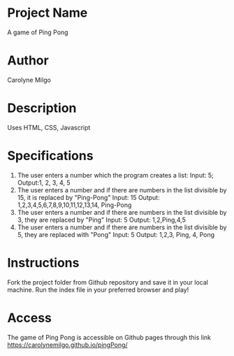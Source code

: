 # Project Name
A game of Ping Pong
# Author
Carolyne Milgo
# Description
Uses HTML, CSS, Javascript
# Specifications
1. The user enters a number which the program creates a list:
  Input: 5;
  Output:1, 2, 3, 4, 5
2. The user enters a number and if there are numbers in the list divisible by 15,
it is replaced by "Ping-Pong"
Input: 15
Output: 1,2,3,4,5,6,7,8,9,10,11,12,13,14, Ping-Pong
3. The user enters a number and if there are numbers in the list divisible by 3,
they are replaced by "Ping"
Input: 5
Output: 1,2,Ping,4,5
4. The user enters a number and if there are numbers in the list divisible by 5,
they are replaced with "Pong"
Input: 5
Output: 1,2,3, Ping, 4, Pong
# Instructions
Fork the project folder from Github repository and save it in your local machine.
Run the index file in your preferred browser and play!
# Access
The game of Ping Pong is accessible on Github pages through this link
https://carolynemilgo.github.io/pingPong/

